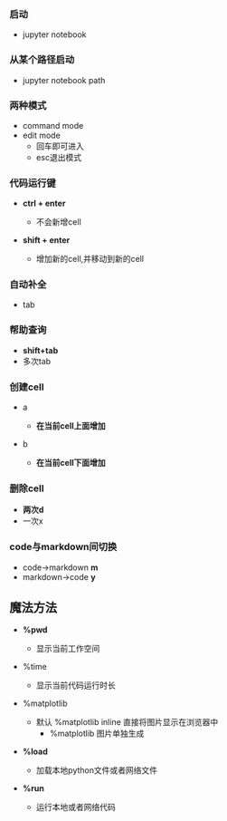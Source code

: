 ### 启动

+ jupyter notebook

### 从某个路径启动

+ jupyter notebook path

### 两种模式

+ command mode
+ edit mode
  + 回车即可进入
  + esc退出模式

### 代码运行键

+ **ctrl + enter**
  + 不会新增cell

+ **shift + enter**
  + 增加新的cell,并移动到新的cell

### 自动补全

+ tab

### 帮助查询

+ **shift+tab**
+ 多次tab

### 创建cell

+ a
  + **在当前cell上面增加**

+ b
  + **在当前cell下面增加**

### 删除cell

+ **两次d**
+ 一次x

### code与markdown间切换

+ code->markdown    **m**
+ markdown->code    **y**

## 魔法方法

+ **%pwd**
  + 显示当前工作空间

+ %time
  + 显示当前代码运行时长

+ %matplotlib
  + 默认 %matplotlib inline		直接将图片显示在浏览器中
    + %matplotlib 	图片单独生成

+ **%load**
  + 加载本地python文件或者网络文件

+ **%run**
  + 运行本地或者网络代码

